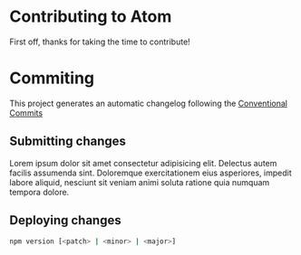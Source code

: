 # Contributing to Atom

First off, thanks for taking the time to contribute!

# Commiting

This project generates an automatic changelog following the [Conventional Commits](https://www.conventionalcommits.org/en/v1.0.0/)

<!-- ## Testing

TODO -->

## Submitting changes

Lorem ipsum dolor sit amet consectetur adipisicing elit. Delectus autem facilis assumenda sint. Doloremque exercitationem eius asperiores, impedit labore aliquid, nesciunt sit veniam animi soluta ratione quia numquam tempora dolore.

## Deploying changes

```bash
npm version [<patch> | <minor> | <major>]
```